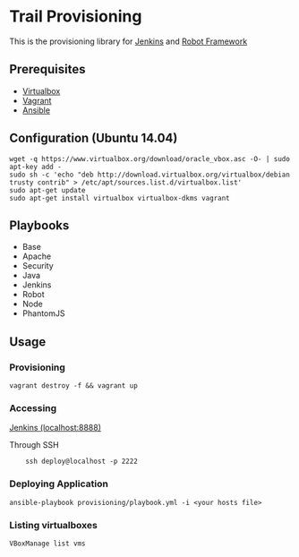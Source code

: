 # Trail Provisioning

This is the provisioning library for [Jenkins](https://jenkins-ci.org/) and [Robot Framework](http://robotframework.org/)

## Prerequisites

* [Virtualbox](https://www.virtualbox.org/wiki/Downloads)
* [Vagrant](https://www.vagrantup.com/downloads.html)
* [Ansible](http://docs.ansible.com/intro_installation.html)

## Configuration (Ubuntu 14.04)

    wget -q https://www.virtualbox.org/download/oracle_vbox.asc -O- | sudo apt-key add -
    sudo sh -c 'echo "deb http://download.virtualbox.org/virtualbox/debian trusty contrib" > /etc/apt/sources.list.d/virtualbox.list'
    sudo apt-get update
    sudo apt-get install virtualbox virtualbox-dkms vagrant

## Playbooks

* Base
* Apache
* Security
* Java
* Jenkins
* Robot
* Node
* PhantomJS

## Usage

### Provisioning

    vagrant destroy -f && vagrant up

### Accessing

[Jenkins (localhost:8888)](http://localhost:8888)

Through SSH

        ssh deploy@localhost -p 2222

### Deploying Application

    ansible-playbook provisioning/playbook.yml -i <your hosts file>

### Listing virtualboxes

    VBoxManage list vms
